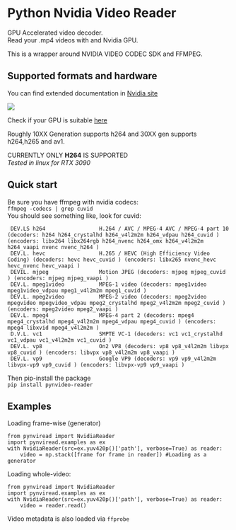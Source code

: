 # Python Nvidia Video Reader

GPU Accelerated video decoder.  
Read your .mp4 videos with and Nvidia GPU.

This is a wrapper around NVIDIA VIDEO CODEC SDK and FFMPEG.

## Supported formats and hardware

You can find extended documentation
in [Nvidia site](https://docs.nvidia.com/video-technologies/video-codec-sdk/ffmpeg-with-nvidia-gpu/index.html)  

![](https://developer.nvidia.com/sites/default/files/akamai/designworks/images-videocodec/VCSDK_007a.png)

Check if your GPU is
suitable [here](https://developer.nvidia.com/video-encode-and-decode-gpu-support-matrix-new#Encoder)

Roughly 10XX Generation supports h264 and 30XX gen supports h264,h265 and av1.

CURRENTLY ONLY **H264** IS SUPPORTED  
*Tested in linux for RTX 3090*  
## Quick start

Be sure you have ffmpeg with nvidia codecs:  
`ffmpeg -codecs | grep cuvid`  
You should see something like, look for cuvid:

```
 DEV.LS h264                 H.264 / AVC / MPEG-4 AVC / MPEG-4 part 10 (decoders: h264 h264_crystalhd h264_v4l2m2m h264_vdpau h264_cuvid ) (encoders: libx264 libx264rgb h264_nvenc h264_omx h264_v4l2m2m h264_vaapi nvenc nvenc_h264 )
 DEV.L. hevc                 H.265 / HEVC (High Efficiency Video Coding) (decoders: hevc hevc_cuvid ) (encoders: libx265 nvenc_hevc hevc_nvenc hevc_vaapi )
 DEVIL. mjpeg                Motion JPEG (decoders: mjpeg mjpeg_cuvid ) (encoders: mjpeg mjpeg_vaapi )
 DEV.L. mpeg1video           MPEG-1 video (decoders: mpeg1video mpeg1video_vdpau mpeg1_v4l2m2m mpeg1_cuvid )
 DEV.L. mpeg2video           MPEG-2 video (decoders: mpeg2video mpegvideo mpegvideo_vdpau mpeg2_crystalhd mpeg2_v4l2m2m mpeg2_cuvid ) (encoders: mpeg2video mpeg2_vaapi )
 DEV.L. mpeg4                MPEG-4 part 2 (decoders: mpeg4 mpeg4_crystalhd mpeg4_v4l2m2m mpeg4_vdpau mpeg4_cuvid ) (encoders: mpeg4 libxvid mpeg4_v4l2m2m )
 D.V.L. vc1                  SMPTE VC-1 (decoders: vc1 vc1_crystalhd vc1_vdpau vc1_v4l2m2m vc1_cuvid )
 DEV.L. vp8                  On2 VP8 (decoders: vp8 vp8_v4l2m2m libvpx vp8_cuvid ) (encoders: libvpx vp8_v4l2m2m vp8_vaapi )
 DEV.L. vp9                  Google VP9 (decoders: vp9 vp9_v4l2m2m libvpx-vp9 vp9_cuvid ) (encoders: libvpx-vp9 vp9_vaapi )
```

Then pip-install the package  
`pip install pynvideo-reader`

## Examples

Loading frame-wise  (generator)

```
from pynviread import NvidiaReader
import pynviread.examples as ex
with NvidiaReader(src=ex.yuv420p()['path'], verbose=True) as reader:
    video = np.stack([frame for frame in reader]) #Loading as a generator
```

Loading whole-video:

```
from pynviread import NvidiaReader
import pynviread.examples as ex
with NvidiaReader(src=ex.yuv420p()['path'], verbose=True) as reader:
    video = reader.read()
```
Video metadata is also loaded via `ffprobe`


